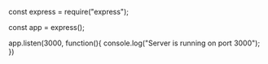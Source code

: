 const express = require("express");

const app = express();


app.listen(3000, function(){
    console.log("Server is running on port 3000");
})
